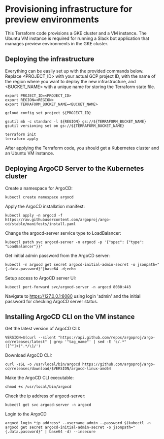 
# Provisioning infrastructure for preview environments

This Terraform code provisions a GKE cluster and a VM instance. The Ubuntu VM instance is required for running a Slack bot application that manages preview environments in the GKE cluster.  

## Deploying the infrastructure

Everything can be easily set up with the provided commands below. 
Replace <PROJECT_ID> with your actual GCP project ID, <REGION> with the name of the region where you want to deploy the new infrastructure, and <BUCKET_NAME> with a unique name for storing the Terraform state file. 

```
export PROJECT_ID=<PROJECT_ID>
export REGION=<REGION>
export TERRAFORM_BUCKET_NAME=<BUCKET_NAME>

gcloud config set project ${PROJECT_ID}

gsutil mb -c standard -l ${REGION} gs://${TERRAFORM_BUCKET_NAME}
gsutil versioning set on gs://${TERRAFORM_BUCKET_NAME}

terraform init
terraform apply
```

After applying the Terraform code, you should get a Kubernetes cluster and an Ubuntu VM instance.

## Deploying ArgoCD Server to the Kubernetes cluster

Create a namespace for ArgoCD:
```
kubectl create namespace argocd
```

Apply the ArgoCD installation manifest:
```
kubectl apply -n argocd -f https://raw.githubusercontent.com/argoproj/argo-cd/stable/manifests/install.yaml
```

Change the argocd-server service type to LoadBalancer:
```
kubectl patch svc argocd-server -n argocd -p '{"spec": {"type": "LoadBalancer"}}'
```

Get initial admin password from the ArgoCD server:
```
kubectl -n argocd get secret argocd-initial-admin-secret -o jsonpath="{.data.password}"|base64 -d;echo
```

Setup access to ArgoCD server UI:
```
kubectl port-forward svc/argocd-server -n argocd 8080:443
```

Navigate to https://127.0.0.1:8080 using login 'admin' and the initial password for checking ArgoCD server status.

## Installing ArgoCD CLI on the VM instance

Get the latest version of ArgoCD CLI:
```
VERSION=$(curl --silent "https://api.github.com/repos/argoproj/argo-cd/releases/latest" | grep '"tag_name"' | sed -E 's/.*"([^"]+)".*/\1/')
```

Download ArgoCD CLI:
```
curl -sSL -o /usr/local/bin/argocd https://github.com/argoproj/argo-cd/releases/download/$VERSION/argocd-linux-amd64
```

Make the ArgoCD CLI executable:
```
chmod +x /usr/local/bin/argocd
```

Check the ip address of argocd-server:
```
kubectl get svc argocd-server -n argocd
```

Login to the ArgoCD
```
argocd login *ip_address* --username admin --password $(kubectl -n argocd get secret argocd-initial-admin-secret -o jsonpath="{.data.password}" | base64 -d) --insecure
```
